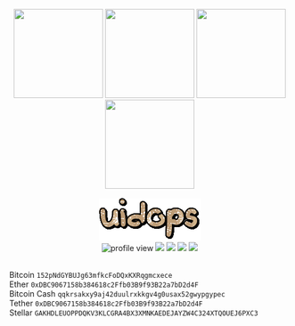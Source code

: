 <p align="center"> <img src="https://octodex.github.com/images/vinyltocat.png" height="160px" width="160px"> <img src="https://octodex.github.com/images/daftpunktocat-thomas.gif" height="160px" width="160px"> <img src="https://octodex.github.com/images/daftpunktocat-guy.gif" height="160px" width="160px"> <img src="https://octodex.github.com/images/Robotocat.png" height="160px" width="160px"></p>
<div align="center"> <img src="text.gif"><br/>
<img alt="profile view" src="https://komarev.com/ghpvc/?username=siruidops&style=flat&color=orange"> <img src="https://img.shields.io/badge/language-Python-purple"> <img src="https://img.shields.io/badge/language-Shell-purple"> <img src="https://img.shields.io/badge/language-C-purple"> <img src="https://img.shields.io/badge/state-success-cyan"> </div> <br/>

Bitcoin ```152pNdGYBUJg63mfkcFoDQxKXRqgmcxece``` <br/>
Ether ```0xDBC9067158b384618c2Ffb03B9f93B22a7bD2d4F```<br/>
Bitcoin Cash ```qqkrsakxy9aj42duulrxkkgv4g0usax52gwypgypec```<br/>
Tether ```0xDBC9067158b384618c2Ffb03B9f93B22a7bD2d4F```<br/>
Stellar ```GAKHDLEUOPPDQKV3KLCGRA4BX3XMNKAEDEJAYZW4C324XTQOUEJ6PXC3```<br/>
